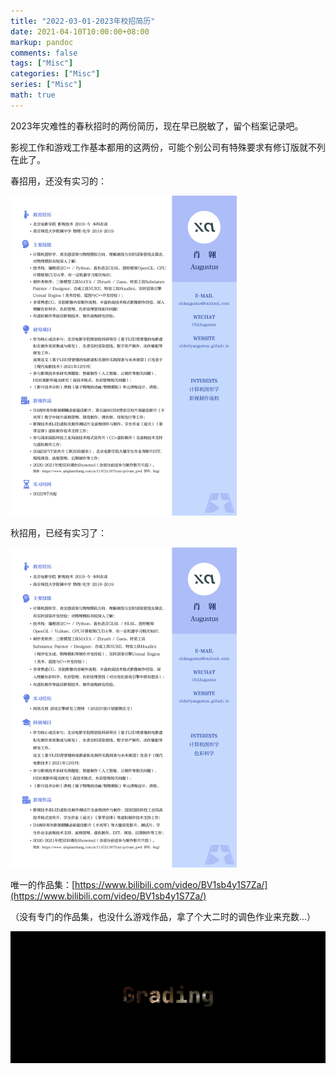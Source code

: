 ```yaml
---
title: "2022-03-01-2023年校招简历"
date: 2021-04-10T10:00:00+08:00
markup: pandoc
comments: false
tags: ["Misc"]
categories: ["Misc"]
series: ["Misc"]
math: true
---
```




2023年灾难性的春秋招时的两份简历，现在早已脱敏了，留个档案记录吧。

影视工作和游戏工作基本都用的这两份，可能个别公司有特殊要求有修订版就不列在此了。

春招用，还没有实习的：

<img src="/images/misc/resume-2023-spring.png" alt="resume-2023-spring" style="zoom: 50%;" />

秋招用，已经有实习了：

<img src="/images/misc/resume-2023-autumn.png" alt="resume-2023-autumn.png" style="zoom: 50%;" />

唯一的作品集：[https://www.bilibili.com/video/BV1sb4y1S7Za/](https://www.bilibili.com/video/BV1sb4y1S7Za/)

（没有专门的作品集，也没什么游戏作品，拿了个大二时的调色作业来充数...）

[<img src="/images/misc/grading_showreel.png" alt="grading_showreel.png" style="zoom: 50%;" src="https://www.bilibili.com/video/BV1sb4y1S7Za/"/>](https://www.bilibili.com/video/BV1sb4y1S7Za/)
